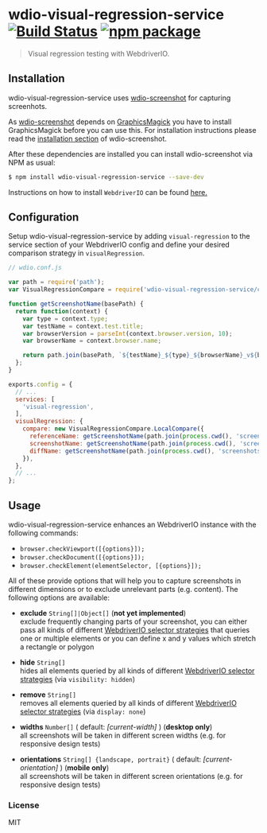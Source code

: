# wdio-visual-regression-service [![Build Status][build-badge]][build] [![npm package][npm-badge]][npm]

> Visual regression testing with WebdriverIO.


## Installation

wdio-visual-regression-service uses [wdio-screenshot](https://github.com/zinserjan/wdio-screenshot) for capturing screenhots.

As [wdio-screenshot](https://github.com/zinserjan/wdio-screenshot) depends on [GraphicsMagick](http://www.graphicsmagick.org/) you have to install GraphicsMagick before you can use this. For installation instructions please read the [installation section](https://github.com/zinserjan/wdio-screenshot#installation) of wdio-screenshot.


After these dependencies are installed you can install wdio-screenshot via NPM as usual:

```sh
$ npm install wdio-visual-regression-service --save-dev
```

Instructions on how to install `WebdriverIO` can be found [here.](http://webdriver.io/guide/getstarted/install.html)


## Configuration
Setup wdio-visual-regression-service by adding `visual-regression` to the service section of your WebdriverIO config and define your desired comparison strategy in `visualRegression`.

```js
// wdio.conf.js

var path = require('path');
var VisualRegressionCompare = require('wdio-visual-regression-service/compare');

function getScreenshotName(basePath) {
  return function(context) {
    var type = context.type;
    var testName = context.test.title;
    var browserVersion = parseInt(context.browser.version, 10);
    var browserName = context.browser.name;

    return path.join(basePath, `${testName}_${type}_${browserName}_v${browserVersion}.png`);
  };
}

exports.config = {
  // ...
  services: [
    'visual-regression',
  ],
  visualRegression: {
    compare: new VisualRegressionCompare.LocalCompare({
      referenceName: getScreenshotName(path.join(process.cwd(), 'screenshots/reference')),
      screenshotName: getScreenshotName(path.join(process.cwd(), 'screenshots/screen')),
      diffName: getScreenshotName(path.join(process.cwd(), 'screenshots/diff')),
    }),
  },
  // ...
};
```


## Usage
wdio-visual-regression-service enhances an WebdriverIO instance with the following commands:
* `browser.checkViewport([{options}]);`
* `browser.checkDocument([{options}]);`
* `browser.checkElement(elementSelector, [{options}]);`


All of these provide options that will help you to capture screenshots in different dimensions or to exclude unrelevant parts (e.g. content). The following options are
available:


* **exclude** `String[]|Object[]` (**not yet implemented**)<br>
  exclude frequently changing parts of your screenshot, you can either pass all kinds of different [WebdriverIO selector strategies](http://webdriver.io/guide/usage/selectors.html)
  that queries one or multiple elements or you can define x and y values which stretch a rectangle or polygon

* **hide** `String[]`<br>
  hides all elements queried by all kinds of different [WebdriverIO selector strategies](http://webdriver.io/guide/usage/selectors.html) (via `visibility: hidden`)

* **remove** `String[]`<br>
  removes all elements queried by all kinds of different [WebdriverIO selector strategies](http://webdriver.io/guide/usage/selectors.html) (via `display: none`)

* **widths** `Number[]`  ( default: *[current-width]* ) (**desktop only**)<br>
   all screenshots will be taken in different screen widths (e.g. for responsive design tests)

* **orientations** `String[] {landscape, portrait}`  ( default: *[current-orientation]* ) (**mobile only**)<br>
    all screenshots will be taken in different screen orientations (e.g. for responsive design tests)


### License

MIT


[build-badge]: https://travis-ci.org/zinserjan/wdio-visual-regression-service.svg?branch=master
[build]: https://travis-ci.org/zinserjan/wdio-visual-regression-service
[npm-badge]: https://img.shields.io/npm/v/wdio-visual-regression-service.svg?style=flat-square
[npm]: https://www.npmjs.org/package/wdio-visual-regression-service
